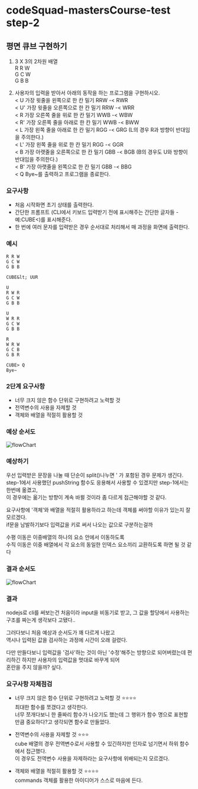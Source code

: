 # codeSquad-mastersCourse-test step-2

## 평면 큐브 구현하기

1. 3 X 3의 2차원 배열   
   R R W   
   G C W   
   G B B   

2. 사용자의 입력을 받아서 아래의 동작을 하는 프로그램을 구현하시오.   
   &lt; U 가장 윗줄을 왼쪽으로 한 칸 밀기 RRW -&lt; RWR   
   &lt; U' 가장 윗줄을 오른쪽으로 한 칸 밀기 RRW -&lt; WRR   
   &lt; R 가장 오른쪽 줄을 위로 한 칸 밀기 WWB -&lt; WBW   
   &lt; R' 가장 오른쪽 줄을 아래로 한 칸 밀기 WWB -&lt; BWW   
   &lt; L 가장 왼쪽 줄을 아래로 한 칸 밀기 RGG -&lt; GRG (L의 경우 R과 방향이 반대임을 주의한다.)   
   &lt; L' 가장 왼쪽 줄을 위로 한 칸 밀기 RGG -&lt; GGR   
   &lt; B 가장 아랫줄을 오른쪽으로 한 칸 밀기 GBB -&lt; BGB (B의 경우도 U와 방향이 반대임을 주의한다.)   
   &lt; B' 가장 아랫줄을 왼쪽으로 한 칸 밀기 GBB -&lt; BBG   
   &lt; Q Bye~를 출력하고 프로그램을 종료한다.   

### 요구사항

- 처음 시작화면 초기 상태를 출력한다.
- 간단한 프롬프트 (CLI에서 키보드 입력받기 전에 표시해주는 간단한 글자들 -예:CUBE&lt;)를 표시해준다.
- 한 번에 여러 문자를 입력받은 경우 순서대로 처리해서 매 과정을 화면에 출력한다.

### 예시

    R R W
    G C W
    G B B

    CUBE&lt; UUR

    U
    R W R
    G C W
    G B B

    U
    W R R
    G C W
    G B B

    R
    W R W
    G C B
    G B R

    CUBE> Q
    Bye~

### 2단계 요구사항

- 너무 크지 않은 함수 단위로 구현하려고 노력할 것
- 전역변수의 사용을 자제할 것
- 객체와 배열을 적절히 활용할 것

### 예상 순서도

![flowChart](./img/before_step-2.png)

### 예상하기

우선 입력받은 문장을 나눌 때 단순이 split()나누면 ' 가 포함된 경우 문제가 생긴다.   
step-1에서 사용했던 pushString 함수도 응용해서 사용할 수 있겠지만 step-1에서는 한번에 옮겼고,   
이 경우에는 옮기는 방향이 계속 바뀔 것이라 좀 다르게 접근해야할 것 같다.   

요구사항에 '객체'와 배열을 적절히 활용하라고 하는데 객체를 써야할 이유가 있는지 잘 모르겠다.   
if문을 남발하기보다 입력값을 키로 써서 나오는 값으로 구분하는걸까   

수평 이동은 이중배열의 하나의 요소 안에서 이동하도록   
수직 이동은 이중 배열에서 각 요소의 동일한 인덱스 요소끼리 교환하도록 하면 될 것 같다   

### 결과 순서도 

![flowChart](./img/after_step-2.png)

### 결과

nodejs로 cli를 써보는건 처음이라 input을 비동기로 받고, 그 값을 할당에서 사용하는 구조를 짜는게 생각보다 고됐다..   

그러다보니 처음 예상과 순서도가 꽤 다르게 나왔고   
역시나 입력된 값을 검사하는 과정에 시간이 오래 걸렸다.   

다만 만들다보니 입력값을 '검사'하는 것이 아닌 '수정'해주는 방향으로   되어버렸는데 편리하긴 하지만 사용자의 입력값을 멋대로 바꾸게 되어   
혼란을 주지 않을까? 싶다.   

### 요구사항 자체점검
- 너무 크지 않은 함수 단위로 구현하려고 노력할 것 :star::star::star::star:      
최대한 함수를 쪼갰다고 생각한다.   
너무 쪼개다보니 한 줄짜리 함수가 나오기도 했는데 그 행위가 함수 명으로 표현할 만큼 중요하다?고 생각되면 함수로 만들었다.   

- 전역변수의 사용을 자제할 것   :star::star::star:   
cube 배열의 경우 전역변수로서 사용할 수 있긴하지만 인자로 넘기면서 하위 함수에서 접근했다.   
이 경우도 전역변수 사용을 자제하라는 요구사항에 위배되는지 모르겠다.     
- 객체와 배열을 적절히 활용할 것   :star::star::star::star:   
commands 객체를 활용한 아이디어가 스스로 마음에 든다.
